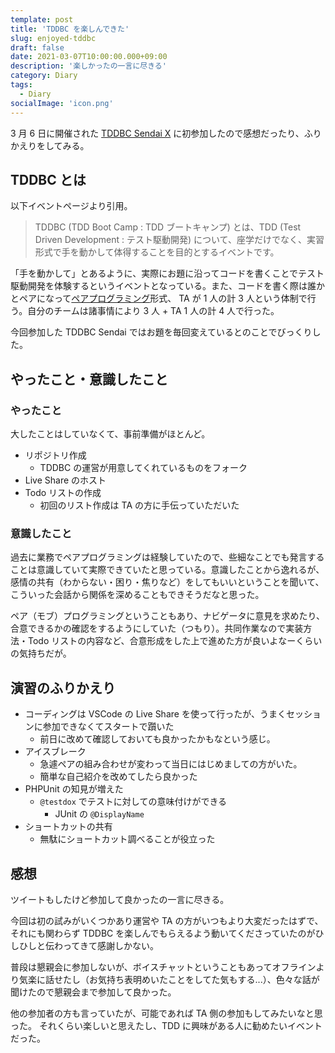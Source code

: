 ```yaml
---
template: post
title: 'TDDBC を楽しんできた'
slug: enjoyed-tddbc
draft: false
date: 2021-03-07T10:00:00.000+09:00
description: '楽しかったの一言に尽きる'
category: Diary
tags:
  - Diary
socialImage: 'icon.png'
---
```


3 月 6 日に開催された [TDDBC Sendai X](https://tddbc-sendai-x.peatix.com/) に初参加したので感想だったり、ふりかえりをしてみる。

## TDDBC とは

以下イベントページより引用。

> TDDBC (TDD Boot Camp : TDD ブートキャンプ) とは、TDD (Test Driven Development : テスト駆動開発) について、座学だけでなく、実習形式で手を動かして体得することを目的とするイベントです。

「手を動かして」とあるように、実際にお題に沿ってコードを書くことでテスト駆動開発を体験するというイベントとなっている。また、コードを書く際は誰かとペアになって[ペアプログラミング](https://ja.wikipedia.org/wiki/%E3%83%9A%E3%82%A2%E3%83%97%E3%83%AD%E3%82%B0%E3%83%A9%E3%83%9F%E3%83%B3%E3%82%B0)形式、 TA が 1 人の計 3 人という体制で行う。自分のチームは諸事情により 3 人 + TA 1 人の計 4 人で行った。

今回参加した TDDBC Sendai ではお題を毎回変えているとのことでびっくりした。

## やったこと・意識したこと

### やったこと

大したことはしていなくて、事前準備がほとんど。

- リポジトリ作成
  - TDDBC の運営が用意してくれているものをフォーク
- Live Share のホスト
- Todo リストの作成
  - 初回のリスト作成は TA の方に手伝っていただいた

### 意識したこと

過去に業務でペアプログラミングは経験していたので、些細なことでも発言することは意識していて実際できていたと思っている。意識したことから逸れるが、感情の共有（わからない・困り・焦りなど）をしてもいいということを聞いて、こういった会話から関係を深めることもできそうだなと思った。

ペア（モブ）プログラミングということもあり、ナビゲータに意見を求めたり、合意できるかの確認をするようにしていた（つもり）。共同作業なので実装方法・Todo リストの内容など、合意形成をした上で進めた方が良いよなーくらいの気持ちだが。

## 演習のふりかえり

- コーディングは VSCode の Live Share を使って行ったが、うまくセッションに参加できなくてスタートで躓いた
  - 前日に改めて確認しておいても良かったかもなという感じ。
- アイスブレーク
  - 急遽ペアの組み合わせが変わって当日にはじめましての方がいた。
  - 簡単な自己紹介を改めてしたら良かった
- PHPUnit の知見が増えた
  - `@testdox` でテストに対しての意味付けができる
    - JUnit の `@DisplayName`
- ショートカットの共有
  - 無駄にショートカット調べることが役立った

## 感想

ツイートもしたけど参加して良かったの一言に尽きる。

今回は初の試みがいくつかあり運営や TA の方がいつもより大変だったはずで、それにも関わらず TDDBC を楽しんでもらえるよう動いてくださっていたのがひしひしと伝わってきて感謝しかない。

普段は懇親会に参加しないが、ボイスチャットということもあってオフラインより気楽に話せたし（お気持ち表明めいたことをしてた気もする...）、色々な話が聞けたので懇親会まで参加して良かった。

他の参加者の方も言っていたが、可能であれば TA 側の参加もしてみたいなと思った。
それくらい楽しいと思えたし、TDD に興味がある人に勧めたいイベントだった。
